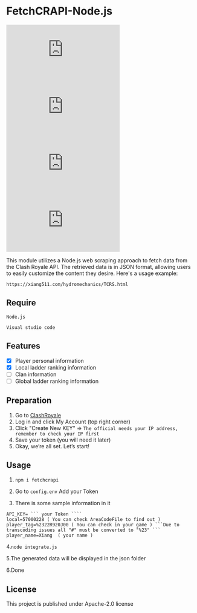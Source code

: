 # FetchCRAPI-Node.js
![GitHub last commit](https://img.shields.io/github/last-commit/Xiang511/FetchCRAPI-Node.js?display_timestamp=committer&style=flat-square) ![GitHub commit activity](https://img.shields.io/github/commit-activity/y/Xiang511/FetchCRAPI-Node.js?style=flat-square) ![GitHub Created At](https://img.shields.io/github/created-at/Xiang511/FetchCRAPI-Node.js?style=flat-square) ![GitHub License](https://img.shields.io/github/license/Xiang511/FetchCRAPI-Node.js?style=flat-square)

This module utilizes a Node.js web scraping approach to fetch data from the Clash Royale API. The retrieved data is in JSON format, allowing users to easily customize the content they desire. Here's a usage example:
```
https://xiang511.com/hydromechanics/TCRS.html
```

## Require
 ```Node.js```
 
 ```Visual studio code```

 ## Features

- [x] Player personal information
- [x] Local ladder ranking information
- [ ]  Clan information
- [ ]  Global ladder ranking information

 ## Preparation

1. Go to [ClashRoyale](https://developer.clashroyale.com/#/) 
2. Log in and click My Account (top right corner)
3. Click "Create New KEY" => ``` The official needs your IP address, remember to check your IP first ``` 
4. Save your token (you will need it later)
5. Okay, we’re all set. Let’s start!

## Usage

1. ``` npm i fetchcrapi ```

2. Go to ```config.env``` Add your Token

3. There is some sample information in it
```
API_KEY= ``` your Token ````
local=57000228 ( You can check AreaCodeFile to find out )
player_tag=%2322R920J00 ( You can check in your game ) ```Due to transcoding issues all "#" must be converted to "%23" ```
player_name=Xiang  ( your name )
```
4.```node integrate.js```

5.The generated data will be displayed in the json folder

6.Done

## License

This project is published under Apache-2.0 license




